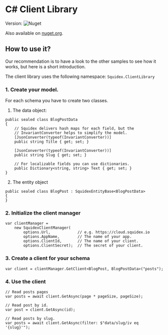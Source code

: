 # C# Client Library

Version: ![Nuget](https://img.shields.io/nuget/v/Squidex.ClientLibrary?style=flat-square)

Also available on [nuget.org](https://www.nuget.org/packages/Squidex.ClientLibrary/).

## How to use it?

Our recommendation is to have a look to the other samples to see how it works, but here is a short introduction.

The client library uses the following namespace: `Squidex.ClientLibrary`

### 1. Create your model.

For each schema you have to create two classes.

1. The data object:

````
public sealed class BlogPostData
{
    // Squidex delivers hash maps for each field, but the 
    // InvariantConverter helps to simplify the model.
    [JsonConverter(typeof(InvariantConverter))]
    public string Title { get; set; }

    [JsonConverter(typeof(InvariantConverter))]
    public string Slug { get; set; }

    // For localizable fields you can use dictionaries.
    public Dictionary<string, string> Text { get; set; }
}
````

2. The entity object

````
public sealed class BlogPost : SquidexEntityBase<BlogPostData>
{
}
````


### 2. Initialize the client manager

````
var clientManager =
    new SquidexClientManager(
        options.Url,            // e.g. https://cloud.squidex.io
        options.AppName,        // The name of your app.
        options.ClientId,       // The name of your client.
        options.ClientSecret);  // The secret of your client.
````

### 3. Create a client for your schema

````
var client = clientManager.GetClient<BlogPost, BlogPostData>("posts");
````

### 4. Use the client

````
// Read posts pages
var posts = await client.GetAsync(page * pageSize, pageSize);

// Read post by id.
var post = client.GetAsync(id);

// Read posts by slug.
var posts = await client.GetAsync(filter: $"data/slug/iv eq '{slug}'");
````